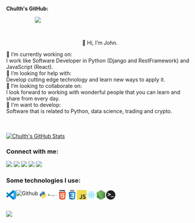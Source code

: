 
**Chulth's GitHub:**
<p align="center">
    <img  width=350px src="https://user-images.githubusercontent.com/30079428/123893759-5c4c5d00-d933-11eb-9718-3ff536e83caf.gif" style="display:block;float:center;margin-left:auto;margin-right:auto;aligne:center"> 

</p>


<br />

<p style="text-align: center;">
👋 Hi, I’m John. <br />
    <p>
        🔭 I’m currently working on:<br />
        I work like Software Developer in Python (Django and RestFramework) and JavaScript (React). <br />
        🤔 I’m looking for help with:<br />
        Develop cutting edge technology and learn new ways to apply it. <br />
        👯 I’m looking to collaborate on:<br />
        I look forward to working with wonderful people that you can learn and share from every day. <br />
        🤝 I'm want to develop:<br />
        Software that is related to Python, data science, trading and crypto.<br />
    </p>

 <br />
<br />
<a href="https://github.com/chulth?tab=repositories">
  <img align="center" src="https://github-readme-stats.vercel.app/api?username=chulth&show_icons=true&line_height=33&count_private=true&title_color=EC5061&text_color=FBDCDF&icon_color=E89F9A&bg_color=0D1117" alt="Chulth's GitHub Stats" />
</a>

<!-- ![Profile Views](https://komarev.com/ghpvc/?username=chulth)
  ---- -->


### Connect with me:

[<img src="https://img.icons8.com/doodle/30/000000/github--v1.png"/>][github]
[<img src="https://img.icons8.com/doodle/30/000000/youtube-play--v2.png"/>][youtube]
[<img src="https://img.icons8.com/doodle/30/000000/twitter--v1.png"/>][twitter]
[<img src="https://img.icons8.com/doodle/30/000000/linkedin-circled.png"/>][linkedin]
[<img src="https://img.icons8.com/doodle/30/000000/instagram-new.png"/>][instagram]


### Some technologies I use:

<img align="left" alt="Visual Studio Code" width="26px" src="https://raw.githubusercontent.com/github/explore/80688e429a7d4ef2fca1e82350fe8e3517d3494d/topics/visual-studio-code/visual-studio-code.png"/>
<img align="left" alt="Github" src="https://img.icons8.com/color-glass/30/000000/github.png"/>
<img align="left" alt="Python" width="26px" src="https://raw.githubusercontent.com/github/explore/80688e429a7d4ef2fca1e82350fe8e3517d3494d/topics/python/python.png" />
<img align="left" width="26px" src="https://raw.githubusercontent.com/github/explore/80688e429a7d4ef2fca1e82350fe8e3517d3494d/topics/mongodb/mongodb.png" />


<img align="left" width="26px" src="https://raw.githubusercontent.com/github/explore/80688e429a7d4ef2fca1e82350fe8e3517d3494d/topics/html/html.png" />
<img align="left" width="26px" src="https://raw.githubusercontent.com/github/explore/80688e429a7d4ef2fca1e82350fe8e3517d3494d/topics/css/css.png" />
<img align="left" width="26px" src="https://raw.githubusercontent.com/github/explore/80688e429a7d4ef2fca1e82350fe8e3517d3494d/topics/javascript/javascript.png"/>
<img align="left" width="26px" src="https://raw.githubusercontent.com/github/explore/80688e429a7d4ef2fca1e82350fe8e3517d3494d/topics/react/react.png" />
<img align="left" width="26px" src="https://raw.githubusercontent.com/github/explore/80688e429a7d4ef2fca1e82350fe8e3517d3494d/topics/nodejs/nodejs.png" />
<img align="left" width="26px" src="https://raw.githubusercontent.com/github/explore/80688e429a7d4ef2fca1e82350fe8e3517d3494d/topics/terminal/terminal.png"/>

<br />
<br />

#### 
    
<a href="https://github.com/chulth?tab=repositories">
        <img align="center" src="https://github-readme-stats.vercel.app/api/top-langs/?username=chulth&hide=scheme&count_private=true&title_color=EC5061&text_color=FBDCDF&icon_color=E89F9A&bg_color=0D1117" />
</a>

<br />
    

[github]: https://github.com/chulth
[twitter]: https://twitter.com/JohnJBulla1
[youtube]: https://www.youtube.com/channel/UC9C_yeY7x_eb_VqzlpUHaEw
[instagram]: https://www.instagram.com/jhonjairoud/
[linkedin]: https://www.linkedin.com/in/john-bulla-85603356/
    
    
 
